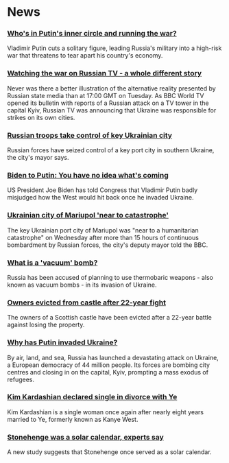 # News
### [Who's in Putin's inner circle and running the war?](https://www.bbc.com/news/world-europe-60573261)
Vladimir Putin cuts a solitary figure, leading Russia's military into a high-risk war that threatens to tear apart his country's economy.
### [Watching the war on Russian TV - a whole different story](https://www.bbc.com/news/world-europe-60571737)
Never was there a better illustration of the alternative reality presented by Russian state media than at 17:00 GMT on Tuesday. As BBC World TV opened its bulletin with reports of a Russian attack on a TV tower in the capital Kyiv, Russian TV was announcing that Ukraine was responsible for strikes on its own cities.
### [Russian troops take control of key Ukrainian city](https://www.bbc.com/news/world-europe-60597367)
Russian forces have seized control of a key port city in southern Ukraine, the city's mayor says.
### [Biden to Putin: You have no idea what's coming](https://www.bbc.com/news/world-us-canada-60582210)
US President Joe Biden has told Congress that Vladimir Putin badly misjudged how the West would hit back once he invaded Ukraine.
### [Ukrainian city of Mariupol 'near to catastrophe'](https://www.bbc.com/news/world-europe-60585603)
The key Ukrainian port city of Mariupol was "near to a humanitarian catastrophe" on Wednesday after more than 15 hours of continuous bombardment by Russian forces, the city's deputy mayor told the BBC. 
### [What is a 'vacuum' bomb?](https://www.bbc.com/news/business-60571395)
Russia has been accused of planning to use thermobaric weapons - also known as vacuum bombs - in its invasion of Ukraine. 
### [Owners evicted from castle after 22-year fight](https://www.bbc.com/news/uk-scotland-glasgow-west-60579467)
The owners of a Scottish castle have been evicted after a 22-year battle against losing the property.
### [Why has Putin invaded Ukraine?](https://www.bbc.com/news/world-europe-56720589)
By air, land, and sea, Russia has launched a devastating attack on Ukraine, a European democracy of 44 million people. Its forces are bombing city centres and closing in on the capital, Kyiv, prompting a mass exodus of refugees.
### [Kim Kardashian declared single in divorce with Ye](https://www.bbc.com/news/world-us-canada-60595993)
Kim Kardashian is a single woman once again after nearly eight years married to Ye, formerly known as Kanye West.
### [Stonehenge was a solar calendar, experts say](https://www.bbc.com/news/uk-england-bristol-60573527)
A new study suggests that Stonehenge once served as a solar calendar.
